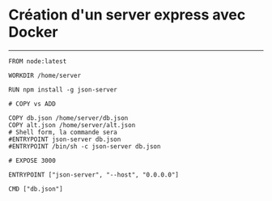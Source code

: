 # Création d'un server express avec Docker

---

```docker
FROM node:latest

WORKDIR /home/server

RUN npm install -g json-server

# COPY vs ADD

COPY db.json /home/server/db.json
COPY alt.json /home/server/alt.json
# Shell form, la commande sera
#ENTRYPOINT json-server db.json
#ENTRYPOINT /bin/sh -c json-server db.json

# EXPOSE 3000

ENTRYPOINT ["json-server", "--host", "0.0.0.0"]

CMD ["db.json"]
```